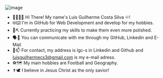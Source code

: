 ![image](https://github.com/user-attachments/assets/f729f2ca-1eb9-41bd-b64c-59ac4a36dff5)
- 👋🙋🏻‍♂️ Hi There! My name's Luis Guilherme Costa Silva ♾️!
- 🌐⌨️ I'm in GitHub for Web Development and develop for my hobbies.
- 💎⛏️ Currently practicing my skills to make them even more polished.
- 🗣️💬 You can communicate with me through my GitHub, Linkedin and E-Mail
- 🪪📫 For contact, my address is lgc-s in Linkedin and Github and luisguilhermecs3@gmail.com is my e-mail adress.
- ⚽🗺️ My main hobbies are Football and Geography.
- ✝️🕊️ I believe in Jesus Christ as the only savior!
